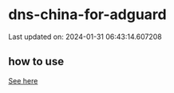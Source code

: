 # dns-china-for-adguard

Last updated on: 2024-01-31 06:43:14.607208

## how to use

[See here](https://github.com/AdguardTeam/AdGuardHome/wiki/Configuration#upstreams-from-file)